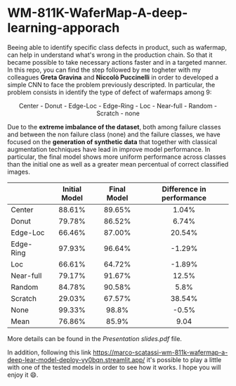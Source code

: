 # WM-811K-WaferMap-A-deep-learning-apporach

Beeing able to identify specific class defects in product, such as wafermap, can help in understand what's wrong in the production chain. So that it became possible
to take necessary actions faster and in a targeted manner. In this repo, you can find the step followed by me togheter with my colleagues **Greta Gravina** and **Niccolò Puccinelli** in order to developed a simple CNN to face the problem previously descripted. In particular, the problem consists in identify the type of defect of wafermaps among 9:

<p align="center"> Center - Donut - Edge-Loc - Edge-Ring - Loc - Near-full - Random - Scratch - none </p>

Due to the **extreme imbalance of the dataset**, both among failure classes and between the non failure class (none) and the failure classes, we have focused on the **generation of synthetic data** that together with classical augmentation techniques have lead in improve model performance. In particular, the final model shows more uniform performance across classes than the initial one as well as a greater mean percentual of correct classified images.


|           | Initial Model | Final Model | Difference in  performance |
|-----------|:-------------:|:-----------:|:--------------------------:|
| Center    |     88.61%    |    89.65%   |            1.04%           |
| Donut     |     79.78%    |    86.52%   |            6.74%           |
| Edge-Loc  |     66.46%    |    87.00%   |           20.54%           |
| Edge-Ring |     97.93%    |    96.64%   |           -1.29%           |
| Loc       |     66.61%    |    64.72%   |           -1.89%           |
| Near-full |     79.17%    |    91.67%   |            12.5%           |
| Random    |     84.78%    |    90.58%   |            5.8%            |
| Scratch   |     29.03%    |    67.57%   |           38.54%           |
| None      |     99.33%    |    98.8%    |            -0.5%           |
| Mean      |     76.86%    |    85.9%    |            9.04            |

More details can be found in the *Presentation slides.pdf* file. 

In addition, following this link https://marco-scatassi-wm-811k-wafermap-a-deep-lear-model-deploy-vy0bqn.streamlit.app/ it's possible to play a little with one of the tested models in order to see how it works. I hope you will enjoy it 😄.
